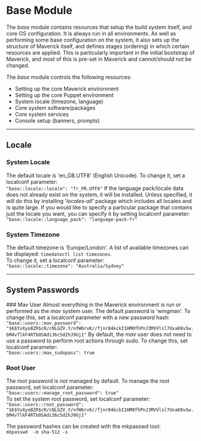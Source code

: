 # Base Module

The *base* module contains resources that setup the build system itself, and core OS configuration.  It is always run in all environments.  As well as performing some base configuration on the system, it also sets up the structure of Maverick itself, and defines stages (ordering) in which certain resources are applied.  This is particularly important in the initial bootstrap of Maverick, and most of this is pre-set in Maverick and cannot/should not be changed.

The *base* module controls the following resources:
- Setting up the core Maverick environment
- Setting up the core Puppet environment
- System locale (timezone, language)
- Core system software/packages
- Core system services
- Console setup (banners, prompts)

---
## Locale
### System Locale
The default locale is 'en_GB.UTF8' (English Unicode).  To change it, set a localconf parameter:  
`"base::locale::locale": "fr_FR.UTF8"`
If the language pack/locale data does not already exist on the system, it will be installed.  Unless specified, it will do this by installing '*locales-all*' package which includes all locales and is quite large.  If you would like to specify a particular package that contains just the locale you want, you can specify it by setting localconf parameter:  
`"base::locale::language_pack": "language-pack-fr"`

### System Timezone
The default timezone is 'Europe/London'.  A list of available timezones can be displayed: `timedatectl list-timezones`.  
To change it, set a localconf parameter:  
`"base::locale::timezone": "Australia/Sydney"`

---
## System Passwords
### Mav User
Almost everything in the Maverick environment is run or performed as the *mav* system user.  The default password is 'wingman'.  To change this, set a localconf parameter with a new password hash:  
`"base::users::mav_password": "$6$YuXyoBZR$cR/cNLGZV.Y/nfW6rvK//fjnr84kckI1HM0fhPnJ3MVVlsl7UxaK8vSw.bM4vTlkF4RTbOSAdi36c5d2hJ9Gj1"`
By default, the *mav* user does not need to use a password to perform root actions through sudo.  To change this, set localconf parameter:  
`"base::users::mav_sudopass": true`
### Root User
The root password is _not_ managed by default.  To manage the root password, set localconf parameter:  
`"base::users::manage_root_password": true"`  
To set the system root password, set localconf parameter:  
`"base::users::root_password": "$6$YuXyoBZR$cR/cNLGZV.Y/nfW6rvK//fjnr84kckI1HM0fhPnJ3MVVlsl7UxaK8vSw.bM4vTlkF4RTbOSAdi36c5d2hJ9Gj1"`

The password hashes can be created with the mkpasswd tool:  
`mkpasswd  -m sha-512 -s`
